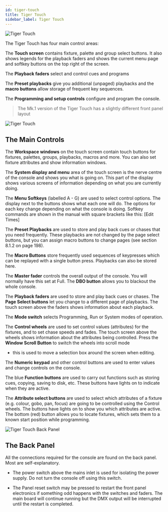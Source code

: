 ```yaml
---
id: tiger-touch
title: Tiger Touch
sidebar_label: Tiger Touch
---
```


![Tiger Touch](/docs/images/image30.jpeg)

The Tiger Touch has four main control areas:

The **Touch screen** contains fixture, palette and group select buttons.
It also shows legends for the playback faders and shows the current menu
page and softkey buttons on the top right of the screen.

The **Playback faders** select and control cues and programs

The **Preset playbacks** give you additional (unpaged) playbacks and the
**macro buttons** allow storage of frequent key sequences.

The **Programming and setup controls** configure and program the
console.

> The Mk.1 version of the Tiger Touch has a slightly different
front panel layout

![Tiger Touch](/docs/images/image30.jpeg)

## The Main Controls

The **Workspace windows** on the touch screen contain touch buttons for
fixtures, palettes, groups, playbacks, macros and more. You can also set
fixture attributes and show information windows.

The **System display and menu** area of the touch screen is the nerve
centre of the console and shows you what is going on. This part of the
display shows various screens of information depending on what you are
currently doing.

The **Menu Softkeys** (labelled A - G) are used to select control
options. The display next to the buttons shows what each one will do.
The options for each key change depending on what the console is doing.
Softkey commands are shown in the manual with square brackets like this:
\[Edit Times\]

The **Preset Playbacks** are used to store and play back cues or chases
that you need frequently. These playbacks are not changed by the page
select buttons, but you can assign macro buttons to change pages (see
section 8.1.2 on page 198).

The **Macro Buttons** store frequently used sequences of keypresses
which can be replayed with a single button press. Playbacks can also be
stored here.

The **Master fader** controls the overall output of the console. You
will normally have this set at Full. The **DBO button** allows you to
blackout the whole console.

The **Playback faders** are used to store and play back cues or chases.
The **Page Select buttons** let you change to a different page of
playbacks. The touch screen above the faders shows information about
each playback.

The **Mode switch** selects Programming, Run or System modes of
operation.

The **Control wheels** are used to set control values (attributes) for
the fixtures, and to set chase speeds and fades. The touch screen above
the wheels shows information about the attributes being controlled.
Press the **Window Scroll Button** to switch the wheels into scroll mode
- this is used to move a selection box around the screen when editing.

The **Numeric keypad** and other control buttons are used to enter
values and change controls on the console.

The blue **Function buttons** are used to carry out functions such as
storing cues, copying, saving to disk, etc. These buttons have lights on
to indicate when they are active.

The **Attribute select buttons** are used to select which attributes of
a fixture (e.g. colour, gobo, pan, focus) are going to be controlled
using the Control wheels. The buttons have lights on to show you which
attributes are active. The bottom (red) button allows you to locate
fixtures, which sets them to a known start position while programming.

![Tiger Touch Back Panel](/docs/images/image32.png)

## The Back Panel

All the connections required for the console are found on the back
panel. Most are self-explanatory.

-   The power switch above the mains inlet is used for isolating the
    power supply. Do not turn the console off using this switch.

-   The Panel reset switch may be pressed to restart the front panel
    electronics if something odd happens with the switches and faders.
    The main board will continue running but the DMX output will be
    interrupted until the restart is completed.
